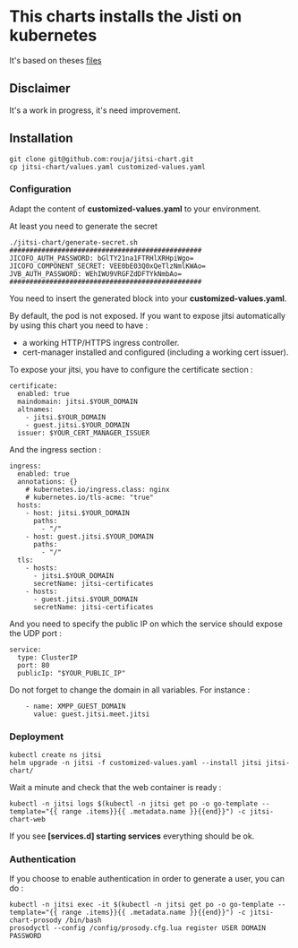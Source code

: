 # This charts installs the Jisti on kubernetes

It's based on theses [files](https://github.com/jitsi/docker-jitsi-meet/tree/master/examples/kubernetes)

## Disclaimer

It's a work in progress, it's need improvement.

## Installation

```console
git clone git@github.com:rouja/jitsi-chart.git
cp jitsi-chart/values.yaml customized-values.yaml
```

### Configuration

Adapt the content of  **customized-values.yaml** to your environment.

At least you need to generate the secret

```console
./jitsi-chart/generate-secret.sh
################################################
JICOFO_AUTH_PASSWORD: bGlTY21na1FTRHlXRHpiWgo=
JICOFO_COMPONENT_SECRET: VEE0bE03Q0xQeTlzNmlKWAo=
JVB_AUTH_PASSWORD: WEhIWU9VRGFZdDFTYkNmbAo=
################################################
```

You need to insert the generated block into your **customized-values.yaml**.

By default, the pod is not exposed. If you want to expose jitsi automatically by using this chart you need to have : 

- a working HTTP/HTTPS ingress controller.
- cert-manager installed and configured (including a working cert issuer).

To expose your jitsi, you have to configure the certificate section :

```console
certificate:
  enabled: true
  maindomain: jitsi.$YOUR_DOMAIN
  altnames:
    - jitsi.$YOUR_DOMAIN
    - guest.jitsi.$YOUR_DOMAIN
  issuer: $YOUR_CERT_MANAGER_ISSUER
```

And the ingress section :

```console
ingress:
  enabled: true
  annotations: {}
    # kubernetes.io/ingress.class: nginx
    # kubernetes.io/tls-acme: "true"
  hosts:
    - host: jitsi.$YOUR_DOMAIN
      paths:
        - "/"
    - host: guest.jitsi.$YOUR_DOMAIN
      paths:
        - "/"
  tls: 
    - hosts:
      - jitsi.$YOUR_DOMAIN
      secretName: jitsi-certificates
    - hosts:
      - guest.jitsi.$YOUR_DOMAIN
      secretName: jitsi-certificates
```

And you need to specify the public IP on which the service should expose the UDP port :

```console
service:
  type: ClusterIP
  port: 80
  publicIp: "$YOUR_PUBLIC_IP"
```

Do not forget to change the domain in all variables. For instance :

```console
    - name: XMPP_GUEST_DOMAIN
      value: guest.jitsi.meet.jitsi
```

### Deployment

```console
kubectl create ns jitsi
helm upgrade -n jitsi -f customized-values.yaml --install jitsi jitsi-chart/
```

Wait a minute and check that the web container is ready :

```console
kubectl -n jitsi logs $(kubectl -n jitsi get po -o go-template --template="{{ range .items}}{{ .metadata.name }}{{end}}") -c jitsi-chart-web
```

If you see **[services.d] starting services** everything should be ok.

### Authentication

If you choose to enable authentication in order to generate a user, you can do :

```console
kubectl -n jitsi exec -it $(kubectl -n jitsi get po -o go-template --template="{{ range .items}}{{ .metadata.name }}{{end}}") -c jitsi-chart-prosody /bin/bash
prosodyctl --config /config/prosody.cfg.lua register USER DOMAIN PASSWORD
```
